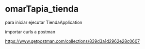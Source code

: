 # omarTapia_tienda

para iniciar ejecutar TiendaApplication

importar curls a postman

https://www.getpostman.com/collections/839d3a1d2962e28c0607 

